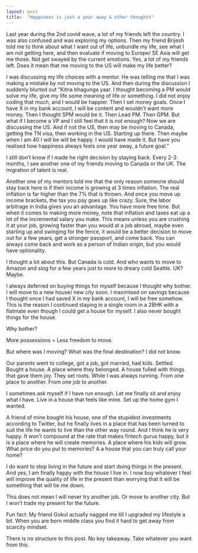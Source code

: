 ```yaml
---
layout: post
title:  "Happiness is just a year away & other thoughts"
---
```


Last year during the 2nd covid wave, a lot of my friends left the country. I was also confused and was exploring my options. Then my friend Brijesh told me to think about what I want out of life, unbundle my life, see what I am not getting here, and then evaluate if moving to Europe/ SE Asia will get me those. Not get swayed by the current emotions. Yes, a lot of my friends left. Does it mean that me moving to the US will make my life better?

I was discussing my life choices with a mentor. He was telling me that I was making a mistake by not moving to the US. And then during the discussion I suddenly blurted out “Kitna bhagunga yaar. I thought becoming a PM would solve my life, give my life some meaning of life or something. I did not enjoy coding that much, and I would be happier. Then I set money goals. Once I have X in my bank account, I will be content and wouldn’t want more money. Then I thought SPM would be it. Then Lead PM. Then GPM. But what if I become a VP and I still feel that it is not enough? Now we are discussing the US. And if not the US, then may be moving to Canada, getting the TN visa, then working in the US. Starting up there. Then maybe when I am 40 I will be will be happy. I would have made it. But have you realised how happiness always feels one year away, a future goal.”

I still don’t know if I made he right decision by staying back. Every 2-3 months, I see another one of my friends moving to Canada or the UK. The migration of talent is real.

Another one of my mentors told me that the only reason someone should stay back here is if their income is growing at 3 times inflation. The real inflation is far higher than the 7% that is thrown. And once you move up income brackets, the tax you pay goes up like crazy. Sure, the labor arbitrage in India gives you an advantage. You have more free time. But when it comes to making more money, note that inflation and taxes eat up a lot of the incremental salary you make. This means unless you are crushing it at your job, growing faster than you would at a job abroad, maybe even starting up and swinging for the fence, it would be a better decision to move out for a few years, get a stronger passport, and come back. You can always come back and work as a person of Indian origin, but you would have optionality.

I thought a lot about this. But Canada is cold. And who wants to move to Amazon and slog for a few years just to more to dreary cold Seattle. UK? Maybe.

I always deferred on buying things for myself because I thought why bother. I will move to a new house/ new city soon. I maximised on savings because I thought once I had saved X in my bank account, I will be free somehow. This is the reason I continued staying in a single room in a 2BHK with a flatmate even though I could get a house for myself. I also never bought things for the house.

Why bother?

More possessions = Less freedom to move.

But where was I moving? What was the final destination? I did not know.

Our parents went to college, got a job, got married, had kids. Settled. Bought a house. A place where they belonged. A house fulled with things that gave them joy. They set roots. While I was always running. From one place to another. From one job to another.

I sometimes ask myself if I have run enough. Let me finally sit and enjoy what I have. Live in a house that feels like mine. Set up the home gym I wanted.

A friend of mine bought his house, one of the stupidest investments according to Twitter, but he finally lives in a place that has been turned to suit the life he wants to live than the other way round. And I think he is very happy. It won’t compound at the rate that makes fintech gurus happy, but it is a place where he will create memories. A place where his kids will grow. What price do you put to memories? A a house that you can truly call your home?

I do want to stop living in the future and start doing things in the present. And yes, I am finally happy with the house I live in. I now buy whatever I feel will improve the quality of life in the present than worrying that it will be something that will tie me down.

This does not mean I will never try another job. Or move to another city. But I won’t trade my present for the future.

Fun fact: My friend Gokul actually nagged me till I upgraded my lifestyle a bit. When you are born middle class you find it hard to get away from scarcity mindset.

There is no structure to this post. No key takeaway. Take whatever you want from this.
